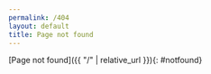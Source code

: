 ```yaml
---
permalink: /404
layout: default
title: Page not found
---
```


[Page not found]({{ "/" | relative_url }}){: #notfound}